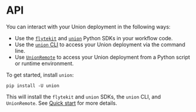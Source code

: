 # API

You can interact with your Union deployment in the following ways:

* Use the [`flytekit`](https://docs.flyte.org/en/latest/api/flytekit/docs_index.html) and [`union`](./sdk/index) Python SDKs in your workflow code.
* Use the [`union` CLI](./union-cli) to access your Union deployment via the command line.
* Use [`UnionRemote`](./union-remote/index) to access your Union deployment from a Python script or runtime environment.

To get started, install `union`:

```
pip install -U union
```

This will install the `flytekit` and `union` SDKs, the `union` CLI, and `UnionRemote`.
See [Quick start](../guide/quick-start.md) for more details.
